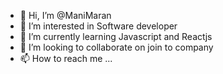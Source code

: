 - 👋 Hi, I’m @ManiMaran
- 👀 I’m interested in Software developer
- 🌱 I’m currently learning Javascript and Reactjs
- 💞️ I’m looking to collaborate on join to company
- 📫 How to reach me ...

